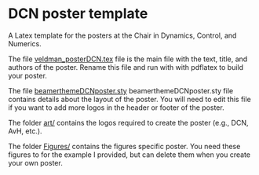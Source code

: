 # DCN poster template

A Latex template for the posters at the Chair in Dynamics, Control, and Numerics. 

The file [veldman_posterDCN.tex](veldman_posterDCN.tex) file is the main file with the text, title, and authors of the poster. 
Rename this file and run with with pdflatex to build your poster. 

The file [beamerthemeDCNposter.sty](beamerthemeDCNposter.sty) beamerthemeDCNposter.sty file contains details about the layout of the poster. 
You will need to edit this file if you want to add more logos in the header or footer of the poster. 

The folder [art/](art) contains the logos required to create the poster (e.g., DCN, AvH, etc.). 

The folder [Figures/](Figures) contains the figures specific poster. 
You need these figures to for the example I provided, but can delete them when you create your own poster. 
